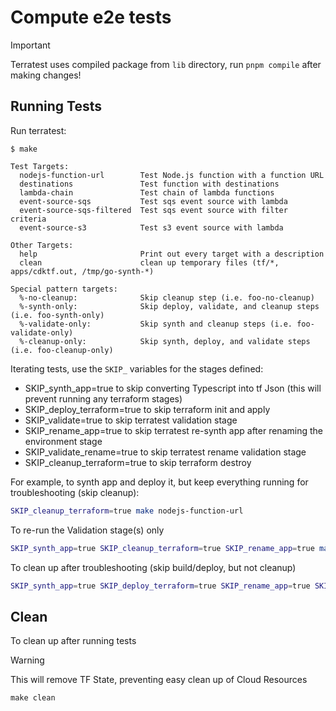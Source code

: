 # Compute e2e tests

> [!IMPORTANT]
> Terratest uses compiled package from `lib` directory, run `pnpm compile` after making changes!

## Running Tests

Run terratest:

```console
$ make

Test Targets:
  nodejs-function-url        Test Node.js function with a function URL
  destinations               Test function with destinations
  lambda-chain               Test chain of lambda functions
  event-source-sqs           Test sqs event source with lambda
  event-source-sqs-filtered  Test sqs event source with filter criteria
  event-source-s3            Test s3 event source with lambda

Other Targets:
  help                       Print out every target with a description
  clean                      clean up temporary files (tf/*, apps/cdktf.out, /tmp/go-synth-*)

Special pattern targets:
  %-no-cleanup:              Skip cleanup step (i.e. foo-no-cleanup)
  %-synth-only:              Skip deploy, validate, and cleanup steps (i.e. foo-synth-only)
  %-validate-only:           Skip synth and cleanup steps (i.e. foo-validate-only)
  %-cleanup-only:            Skip synth, deploy, and validate steps (i.e. foo-cleanup-only)
```

Iterating tests, use the `SKIP_` variables for the stages defined:

- SKIP_synth_app=true to skip converting Typescript into tf Json (this will prevent running any terraform stages)
- SKIP_deploy_terraform=true to skip terraform init and apply
- SKIP_validate=true to skip terratest validation stage
- SKIP_rename_app=true to skip terratest re-synth app after renaming the environment stage
- SKIP_validate_rename=true to skip terratest rename validation stage
- SKIP_cleanup_terraform=true to skip terraform destroy

For example, to synth app and deploy it, but keep everything running for troubleshooting (skip cleanup):

```sh
SKIP_cleanup_terraform=true make nodejs-function-url
```

To re-run the Validation stage(s) only

```sh
SKIP_synth_app=true SKIP_cleanup_terraform=true SKIP_rename_app=true make nodejs-function-url
```

To clean up after troubleshooting (skip build/deploy, but not cleanup)

```sh
SKIP_synth_app=true SKIP_deploy_terraform=true SKIP_rename_app=true SKIP_validate=true SKIP_validate_rename=true make nodejs-function-url
```

## Clean

To clean up after running tests

> [!WARNING]
> This will remove TF State, preventing easy clean up of Cloud Resources

```console
make clean
```
